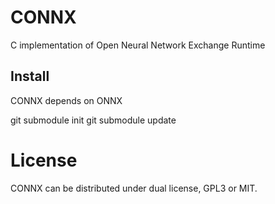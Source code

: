 # CONNX
C implementation of Open Neural Network Exchange Runtime

## Install
CONNX depends on ONNX

git submodule init
git submodule update

# License
CONNX can be distributed under dual license, GPL3 or MIT.
